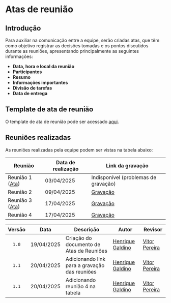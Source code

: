 # Atas de reunião


## Introdução

Para auxiliar na comunicação entre a equipe, serão criadas atas, que têm como objetivo registrar as decisões tomadas e os pontos discutidos durante as reuniões, apresentando principalmente as seguintes informações:

- **Data, hora e local da reunião**
- **Participantes**
- **Resumo**
- **Informações importantes**
- **Divisão de tarefas**
- **Data de entrega**

## Template de ata de reunião
O template de ata de reunião pode ser acessado [aqui](https://docs.google.com/document/d/1UXOUgs98H3T-EvF49266cwtfXgikWfoy3s561yPjyF4/edit?usp=sharing).

## Reuniões realizadas

As reuniões realizadas pela equipe podem ser vistas na tabela abaixo:

| Reunião | Data de realização | Link da gravação |
| ------- | ------------------ | ---------------- |
| Reunião 1 ([Ata](https://docs.google.com/document/d/1MH3vXajANdcDObDXL-6PF3AVQRVEYZwJLpzTd9ACdV0/edit?usp=sharing))| 03/04/2025 | Indisponível (problemas de gravação) |
| Reunião 2 | 09/04/2025 | [Gravação](https://unbbr-my.sharepoint.com/personal/211063149_aluno_unb_br/_layouts/15/stream.aspx?id=%2Fpersonal%2F211063149_aluno_unb_br%2FDocuments%2FGravações%2FGCES-20250409_181121-Gravação%20de%20Reunião%2Emp4&nav=eyJyZWZlcnJhbEluZm8iOnsicmVmZXJyYWxBcHAiOiJTdHJlYW1XZWJBcHAiLCJyZWZlcnJhbFZpZXciOiJTaGFyZURpYWxvZy1MaW5rIiwicmVmZXJyYWxBcHBQbGF0Zm9ybSI6IldlYiIsInJlZmVycmFsTW9kZSI6InZpZXcifX0&ga=1&referrer=StreamWebApp%2EWeb&referrerScenario=AddressBarCopied%2Eview%2E30ed96e7-4fe7-4476-b4fa-e17335553dea) |
| Reunião 3 ([Ata](https://docs.google.com/document/d/1bfcByMkU68OUx1RR3_v-9CmHufn4WHIQgYKwhIriVug/edit?usp=sharing))| 17/04/2025 | [Gravação](https://unbbr-my.sharepoint.com/personal/211063149_aluno_unb_br/_layouts/15/stream.aspx?id=%2Fpersonal%2F211063149_aluno_unb_br%2FDocuments%2FGravações%2FGCES-20250417_182850-Gravação%20de%20Reunião%2Emp4&nav=eyJyZWZlcnJhbEluZm8iOnsicmVmZXJyYWxBcHAiOiJTdHJlYW1XZWJBcHAiLCJyZWZlcnJhbFZpZXciOiJTaGFyZURpYWxvZy1MaW5rIiwicmVmZXJyYWxBcHBQbGF0Zm9ybSI6IldlYiIsInJlZmVycmFsTW9kZSI6InZpZXcifX0&ga=1&referrer=StreamWebApp%2EWeb&referrerScenario=AddressBarCopied%2Eview%2E63c40cf2-d65e-4e5b-abe8-27be3915e433) |
| Reunião 4 | 17/04/2025 | [Gravação](unbbr-my.sharepoint.com/personal/211063149_aluno_unb_br/_layouts/15/stream.aspx?id=%2Fpersonal%2F211063149_aluno_unb_br%2FDocuments%2FGravações%2FGCES-20250422_193455-Gravação%20de%20Reunião%2Emp4&referrer=StreamWebApp%2EWeb&referrerScenario=AddressBarCopied%2Eview%2E4847641f-d582-4910-803e-ae208aaaf706) |



| Versão | Data | Descrição | Autor | Revisor |
| :----: | ---- | --------- | ----- | ------- |
| `1.0`  |19/04/2025| Criação do documento de Atas de Reuniões | [Henrique Galdino](https://github.com/hgaldino05) |[Vitor Pereira](https://github.com/vcpvitor)  |
| `1.1`  |20/04/2025| Adicionando link para a gravação das reuniões | [Henrique Galdino](https://github.com/hgaldino05) |[Vitor Pereira](https://github.com/vcpvitor)  |
| `1.1`  |20/04/2025| Adicionando reunião 4 na tabela| [Henrique Galdino](https://github.com/hgaldino05) |[Vitor Pereira](https://github.com/vcpvitor)  |

